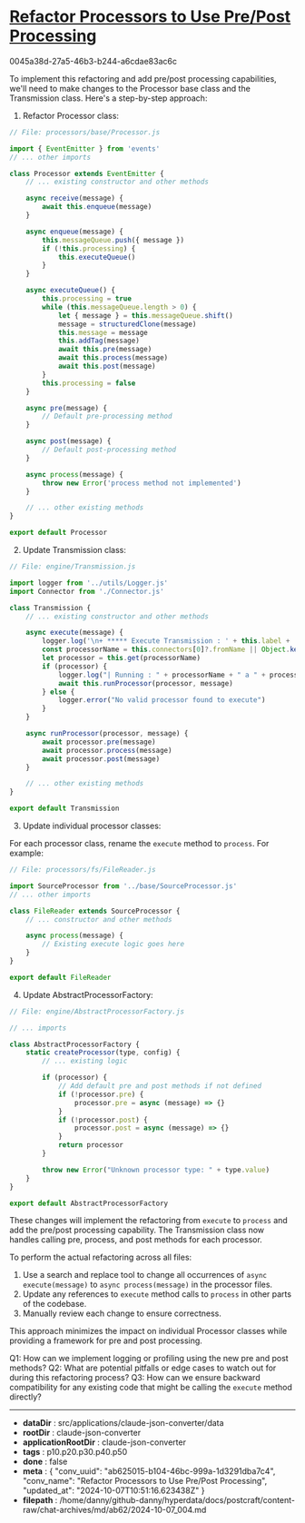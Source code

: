 # [Refactor Processors to Use Pre/Post Processing](https://claude.ai/chat/ab625015-b104-46bc-999a-1d3291dba7c4)

0045a38d-27a5-46b3-b244-a6cdae83ac6c

 To implement this refactoring and add pre/post processing capabilities, we'll need to make changes to the Processor base class and the Transmission class. Here's a step-by-step approach:

1. Refactor Processor class:

```javascript
// File: processors/base/Processor.js

import { EventEmitter } from 'events'
// ... other imports

class Processor extends EventEmitter {
    // ... existing constructor and other methods

    async receive(message) {
        await this.enqueue(message)
    }

    async enqueue(message) {
        this.messageQueue.push({ message })
        if (!this.processing) {
            this.executeQueue()
        }
    }

    async executeQueue() {
        this.processing = true
        while (this.messageQueue.length > 0) {
            let { message } = this.messageQueue.shift()
            message = structuredClone(message)
            this.message = message
            this.addTag(message)
            await this.pre(message)
            await this.process(message)
            await this.post(message)
        }
        this.processing = false
    }

    async pre(message) {
        // Default pre-processing method
    }

    async post(message) {
        // Default post-processing method
    }

    async process(message) {
        throw new Error('process method not implemented')
    }

    // ... other existing methods
}

export default Processor
```

2. Update Transmission class:

```javascript
// File: engine/Transmission.js

import logger from '../utils/Logger.js'
import Connector from './Connector.js'

class Transmission {
    // ... existing constructor and other methods

    async execute(message) {
        logger.log('\n+ ***** Execute Transmission : ' + this.label + ' <' + this.id + '>')
        const processorName = this.connectors[0]?.fromName || Object.keys(this.processors)[0]
        let processor = this.get(processorName)
        if (processor) {
            logger.log("| Running : " + processorName + " a " + processor.constructor.name)
            await this.runProcessor(processor, message)
        } else {
            logger.error("No valid processor found to execute")
        }
    }

    async runProcessor(processor, message) {
        await processor.pre(message)
        await processor.process(message)
        await processor.post(message)
    }

    // ... other existing methods
}

export default Transmission
```

3. Update individual processor classes:

For each processor class, rename the `execute` method to `process`. For example:

```javascript
// File: processors/fs/FileReader.js

import SourceProcessor from '../base/SourceProcessor.js'
// ... other imports

class FileReader extends SourceProcessor {
    // ... constructor and other methods

    async process(message) {
        // Existing execute logic goes here
    }
}

export default FileReader
```

4. Update AbstractProcessorFactory:

```javascript
// File: engine/AbstractProcessorFactory.js

// ... imports

class AbstractProcessorFactory {
    static createProcessor(type, config) {
        // ... existing logic

        if (processor) {
            // Add default pre and post methods if not defined
            if (!processor.pre) {
                processor.pre = async (message) => {}
            }
            if (!processor.post) {
                processor.post = async (message) => {}
            }
            return processor
        }

        throw new Error("Unknown processor type: " + type.value)
    }
}

export default AbstractProcessorFactory
```

These changes will implement the refactoring from `execute` to `process` and add the pre/post processing capability. The Transmission class now handles calling pre, process, and post methods for each processor.

To perform the actual refactoring across all files:

1. Use a search and replace tool to change all occurrences of `async execute(message)` to `async process(message)` in the processor files.
2. Update any references to `execute` method calls to `process` in other parts of the codebase.
3. Manually review each change to ensure correctness.

This approach minimizes the impact on individual Processor classes while providing a framework for pre and post processing.

Q1: How can we implement logging or profiling using the new pre and post methods?
Q2: What are potential pitfalls or edge cases to watch out for during this refactoring process?
Q3: How can we ensure backward compatibility for any existing code that might be calling the `execute` method directly?

---

* **dataDir** : src/applications/claude-json-converter/data
* **rootDir** : claude-json-converter
* **applicationRootDir** : claude-json-converter
* **tags** : p10.p20.p30.p40.p50
* **done** : false
* **meta** : {
  "conv_uuid": "ab625015-b104-46bc-999a-1d3291dba7c4",
  "conv_name": "Refactor Processors to Use Pre/Post Processing",
  "updated_at": "2024-10-07T10:51:16.623438Z"
}
* **filepath** : /home/danny/github-danny/hyperdata/docs/postcraft/content-raw/chat-archives/md/ab62/2024-10-07_004.md